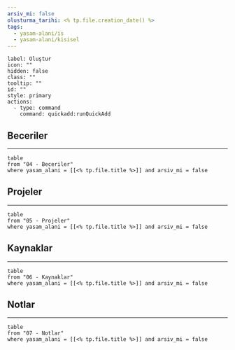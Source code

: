 ```yaml
---
arsiv_mi: false
olusturma_tarihi: <% tp.file.creation_date() %>
tags:
  - yasam-alani/is
  - yasam-alani/kisisel
---
```

```meta-bind-button
label: Oluştur
icon: ""
hidden: false
class: ""
tooltip: ""
id: ""
style: primary
actions:
  - type: command
    command: quickadd:runQuickAdd
```
## Beceriler
---
```dataview
table
from "04 - Beceriler"
where yasam_alani = [[<% tp.file.title %>]] and arsiv_mi = false
```
## Projeler
---
```dataview
table
from "05 - Projeler"
where yasam_alani = [[<% tp.file.title %>]] and arsiv_mi = false
```
## Kaynaklar
---
```dataview
table
from "06 - Kaynaklar"
where yasam_alani = [[<% tp.file.title %>]] and arsiv_mi = false
```
## Notlar
---
```dataview
table
from "07 - Notlar"
where yasam_alani = [[<% tp.file.title %>]] and arsiv_mi = false
```